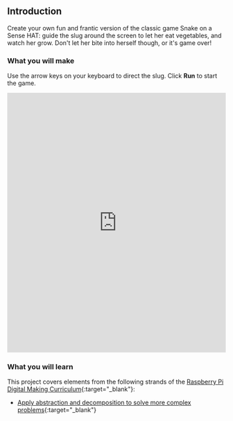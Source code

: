 ## Introduction

Create your own fun and frantic version of the classic game Snake on a Sense HAT: guide the slug around the screen to let her eat vegetables, and watch her grow. Don't let her bite into herself though, or it's game over!

### What you will make

Use the arrow keys on your keyboard to direct the slug. Click **Run** to start the game.

<iframe src="https://trinket.io/embed/python/b9e8a05f5b?outputOnly=true" width="100%" height="600" frameborder="0" marginwidth="0" marginheight="0" allowfullscreen></iframe>

### What you will learn

This project covers elements from the following strands of the [Raspberry Pi Digital Making Curriculum](http://rpf.io/curriculum){:target="_blank"}:

+ [Apply abstraction and decomposition to solve more complex problems](https://curriculum.raspberrypi.org/programming/developer/){:target="_blank"}
